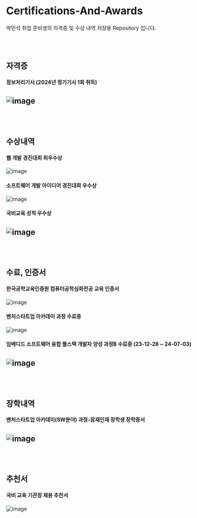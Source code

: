 # Certifications-And-Awards
박민석 취업 준비생의 자격증 및 수상 내역 저장용 Repository 입니다.

<br/><br/>

## 자격증
#### 정보처리기사 (2024년 정기기사 1회 취득) <br/>
![image](https://github.com/pakms980319/Certifications-And-Awards/assets/141478303/992e914f-1798-406d-9f27-922681fd47a1)
---
<br/><br/>

## 수상내역
#### 웹 개발 경진대회 최우수상 <br/>
![image](https://github.com/pakms980319/Certifications-And-Awards/assets/141478303/e7724b94-e8b4-4558-814e-a3508891097b)

#### 소프트웨어 개발 아이디어 경진대회 우수상 <br/>
![image](https://github.com/pakms980319/Certifications-And-Awards/assets/141478303/4bc00ca0-d47d-4810-b890-c76eaa5ebaa1)

#### 국비교육 성적 우수상 <br/>
![image](https://github.com/pakms980319/Certifications-And-Awards/assets/141478303/97f5e838-f128-4262-a406-a3b6210c6719)
---
<br/><br/>

## 수료, 인증서
#### 한국공학교육인증원 컴퓨터공학심화전공 교육 인증서 <br/>
![image](https://github.com/pakms980319/Certifications-And-Awards/assets/141478303/a7718ad3-0e49-4034-82ca-949653179799)

#### 벤처스타트업 아카데미 과정 수료증 <br/>
![image](https://github.com/pakms980319/Certifications-And-Awards/assets/141478303/2e3124c3-7215-4cd7-88e9-0273268c12bd)

#### 임베디드 소프트웨어 융합 풀스택 개발자 양성 과정B 수료증 (23-12-28 ~ 24-07-03)
![image](https://github.com/pakms980319/Certifications-And-Awards/assets/141478303/aaede8b3-c29c-46fa-a865-9f8fb8a9fb5b)
---
<br/><br/>

## 장학내역
#### 벤처스타트업 아카데미(SW분야) 과정-잠재인재 장학생 장학증서
![image](https://github.com/pakms980319/Certifications-And-Awards/assets/141478303/83fe04b7-97ab-407d-83c0-be7bd7cccc1a)
---
<br/><br/>

## 추천서
#### 국비 교육 기관장 채용 추천서
![image](https://github.com/pakms980319/Certifications-And-Awards/assets/141478303/cc11432c-cb03-4c53-9ec8-935c82841b03)
